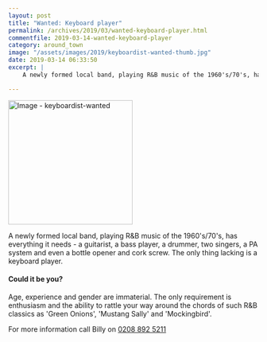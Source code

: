 ```yaml
---
layout: post
title: "Wanted: Keyboard player"
permalink: /archives/2019/03/wanted-keyboard-player.html
commentfile: 2019-03-14-wanted-keyboard-player
category: around_town
image: "/assets/images/2019/keyboardist-wanted-thumb.jpg"
date: 2019-03-14 06:33:50
excerpt: |
    A newly formed local band, playing R&B music of the 1960's/70's, has everything it needs - a guitarist, a bass player, a drummer, two singers, a PA system and even a bottle opener and cork screw. The only thing lacking is a keyboard player.

---
```

<a href="/assets/images/2019/keyboardist-wanted.jpg" title="Click for a larger image"><img src="/assets/images/2019/keyboardist-wanted-thumb.jpg" width="250" alt="Image - keyboardist-wanted"  class="photo right"/></a>

A newly formed local band, playing R&B music of the 1960's/70's, has everything it needs - a guitarist, a bass player, a drummer, two singers, a PA system and even a bottle opener and cork screw. The only thing lacking is a keyboard player.

#### Could it be you?

Age, experience and gender are immaterial. The only requirement is enthusiasm and the ability to rattle your way around the chords of such R&B classics as 'Green Onions', 'Mustang Sally' and 'Mockingbird'.

For more information call Billy on [0208 892 5211](tel:+442088925211)
